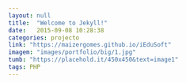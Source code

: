 ```yaml
---
layout: null
title:  "Welcome to Jekyll!"
date:   2015-09-08 10:28:38
categories: projecto
link: "https://maizergomes.github.io/iEduSoft"
imagem: "images/portfolio/big/1.jpg"
tumb: "https://placehold.it/450x450&text=image1"
tags: PHP
---
```


